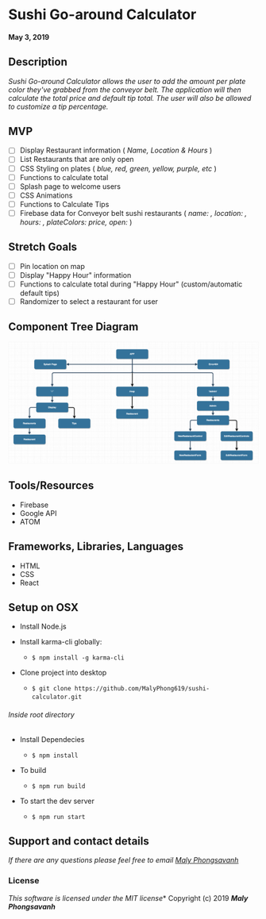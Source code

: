 # Sushi Go-around Calculator
#### May 3, 2019

## Description

_Sushi Go-around Calculator allows the user to add the amount per plate color they've grabbed from the conveyor belt. The application will then calculate the total price and default tip total. The user will also be allowed to customize a tip percentage._

## MVP

- [ ] Display Restaurant information ( _Name, Location & Hours_ )
- [ ] List Restaurants that are only open
- [ ] CSS Styling on plates ( _blue, red, green, yellow, purple, etc_ )
- [ ] Functions to calculate total
- [ ] Splash page to welcome users
- [ ] CSS Animations
- [ ] Functions to Calculate Tips
- [ ] Firebase data for Conveyor belt sushi restaurants ( _name: , location: , hours: , plateColors: price, open:_ )

## Stretch Goals

- [ ] Pin location on map
- [ ] Display "Happy Hour" information
- [ ] Functions to calculate total during "Happy Hour" (custom/automatic default tips)
- [ ] Randomizer to select a restaurant for user

## Component Tree Diagram

<img src="src/assets/images/component-tree.png">

## Tools/Resources

* Firebase
* Google API
* ATOM

## Frameworks, Libraries, Languages

* HTML
* CSS
* React

## Setup on OSX

* Install Node.js
* Install karma-cli globally:
  * `$ npm install -g karma-cli`

* Clone project into desktop
  * `$ git clone https://github.com/MalyPhong619/sushi-calculator.git`

###### Inside root directory

* Install Dependecies
  * `$ npm install`

* To build
  * `$ npm run build`

* To start the dev server
  * `$ npm run start`



## Support and contact details

_If there are any questions please feel free to email [Maly Phongsavanh](mailto:maly@maly.dev)_


### License
_This software is licensed under the MIT license_*
Copyright (c) 2019 **_Maly Phongsavanh_**
